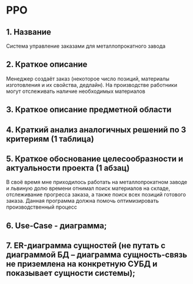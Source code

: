 # PPO

## 1. Название
Система управление заказами для металлопрокатного завода

## 2. Краткое описание
Менеджер создаёт заказ (некоторое число позиций, материалы изготовления и их свойства, дедлайн).
На производстве работники могут отслеживать наличие необходимых материалов

## 3. Краткое описание предметной области

## 4. Краткий анализ аналогичных решений по 3 критериям (1 таблица)

## 5. Краткое обоснование целесообразности и актуальности проекта (1 абзац)
В своё время мне приходилось работать на металлопрокатном заводе и львиную долю времени отнимал поиск материалов на складе, отслеживание прогресса заказа, а также поиск всех позиций готового заказа. Данная программа должна помочь оптимизировать производственный процесс

## 6. Use-Case - диаграмма; 


## 7. ER-диаграмма сущностей (не путать с диаграммой БД – диаграмма сущность-связь не приземлена на конкретную СУБД и показывает сущности системы); 
